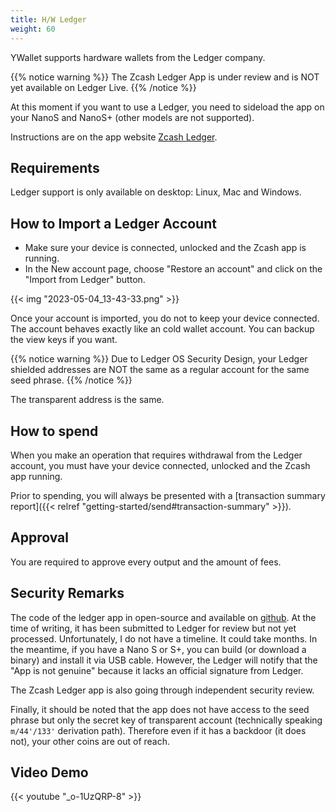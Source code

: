 ```yaml
---
title: H/W Ledger
weight: 60
---
```


YWallet supports hardware wallets from the Ledger company.

{{% notice warning %}}
The Zcash Ledger App is under review and is NOT yet available
on Ledger Live.
{{% /notice %}}

At this moment if you want to use a Ledger, you need to sideload the app
on your NanoS and NanoS+ (other models are not supported).

Instructions are on the app website [Zcash Ledger](https://github.com/hhanh00/zcash-ledger).

## Requirements

Ledger support is only available on desktop: Linux, Mac and Windows.

## How to Import a Ledger Account

- Make sure your device is connected, unlocked and the Zcash app is running.
- In the New account page, choose "Restore an account" and click on the "Import from Ledger" button.

{{< img "2023-05-04_13-43-33.png" >}}

Once your account is imported, you do not to keep your device connected. The
account behaves exactly like an cold wallet account. You can backup the view keys
if you want.

{{% notice warning %}}
Due to Ledger OS Security Design, your Ledger shielded addresses are NOT
the same as a regular account for the same seed phrase.
{{% /notice %}}

The transparent address is the same.

## How to spend 

When you make an operation that requires withdrawal from the Ledger account, 
you must have your device connected, unlocked and the Zcash app running.

Prior to spending, you will always be presented with a [transaction summary
report]({{< relref "getting-started/send#transaction-summary" >}}).

## Approval

You are required to approve every output and the amount of fees.

<link href="/youtube.css" rel=stylesheet integrity>
<script src="/youtube.js"></script>

## Security Remarks

The code of the ledger app in open-source and available on [github](https://github.com/hhanh00/zcash-ledger).
At the time of writing, it has been submitted to Ledger for review but not yet processed.
Unfortunately, I do not have a timeline. It could take months. In the meantime, if you have a Nano S or
S+, you can build (or download a binary) and install it via USB cable. However, the Ledger will notify
that the "App is not genuine" because it lacks an official signature from Ledger. 

The Zcash Ledger app is also going through independent security review.

Finally, it should be noted that the app does not have access to
the seed phrase but only the secret key of transparent account (technically speaking `m/44'/133'`
derivation path). Therefore even if it has a backdoor (it does not), your other coins are out of
reach.

## Video Demo

{{< youtube "_o-1UzQRP-8" >}}
